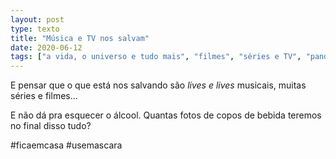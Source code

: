 ```yaml
---
layout: post
type: texto
title: "Música e TV nos salvam"
date: 2020-06-12
tags: ["a vida, o universo e tudo mais", "filmes", "séries e TV", "pandemia"]
---
```

E pensar que o que está nos salvando são *lives e lives* musicais, muitas séries e filmes...  

E não dá pra esquecer o álcool. Quantas fotos de copos de bebida teremos no final disso tudo?

#ficaemcasa #usemascara 